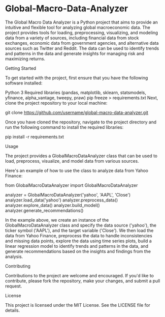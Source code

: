 # Global-Macro-Data-Analyzer
The Global Macro Data Analyzer is a Python project that aims to provide an intuitive and flexible tool for analyzing global macroeconomic data. The project provides tools for loading, preprocessing, visualizing, and modeling data from a variety of sources, including financial data from stock exchanges, economic data from government agencies, and alternative data sources such as Twitter and Reddit. The data can be used to identify trends and patterns in the data and generate insights for managing risk and maximizing returns.

Getting Started

To get started with the project, first ensure that you have the following software installed:

Python 3
Required libraries (pandas, matplotlib, sklearn, statsmodels, yfinance, alpha_vantage, tweepy, praw)
pip freeze > requirements.txt
Next, clone the project repository to your local machine:

git clone https://github.com/username/global-macro-data-analyzer.git

Once you have cloned the repository, navigate to the project directory and run the following command to install the required libraries:

pip install -r requirements.txt

Usage

The project provides a GlobalMacroDataAnalyzer class that can be used to load, preprocess, visualize, and model data from various sources. 

Here's an example of how to use the class to analyze data from Yahoo Finance:

from GlobalMacroDataAnalyzer import GlobalMacroDataAnalyzer

analyzer = GlobalMacroDataAnalyzer('yahoo', 'AAPL', 'Close')
analyzer.load_data('yahoo')
analyzer.preprocess_data()
analyzer.explore_data()
analyzer.build_model()
analyzer.generate_recommendations()

In the example above, we create an instance of the GlobalMacroDataAnalyzer class and specify the data source ('yahoo'), the ticker symbol ('AAPL'), and the target variable ('Close'). We then load the data from Yahoo Finance, preprocess the data to handle inconsistencies and missing data points, explore the data using time series plots, build a linear regression model to identify trends and patterns in the data, and generate recommendations based on the insights and findings from the analysis.

Contributing

Contributions to the project are welcome and encouraged. If you'd like to contribute, please fork the repository, make your changes, and submit a pull request.

License

This project is licensed under the MIT License. See the LICENSE file for details.

